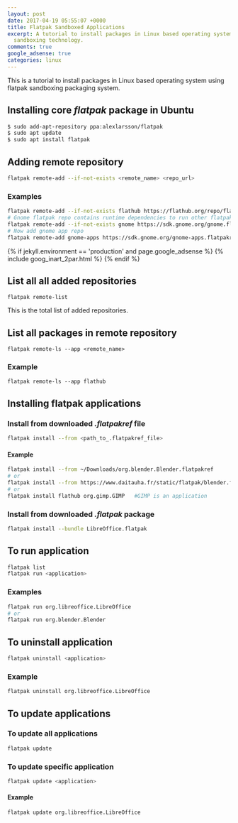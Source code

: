 ```yaml
---
layout: post
date: 2017-04-19 05:55:07 +0000
title: Flatpak Sandboxed Applications
excerpt: A tutorial to install packages in Linux based operating system using flatpak
  sandboxing technology.
comments: true
google_adsense: true
categories: linux
---
```

This is a tutorial to install packages in Linux based operating system using flatpak sandboxing packaging system.

## Installing core **_flatpak_** package in Ubuntu

```bash
$ sudo add-apt-repository ppa:alexlarsson/flatpak
$ sudo apt update
$ sudo apt install flatpak
```

## Adding remote repository

```bash
flatpak remote-add --if-not-exists <remote_name> <repo_url>
```

### Examples

```bash
flatpak remote-add --if-not-exists flathub https://flathub.org/repo/flathub.flatpakrepo
# Gnome flatpak repo contains runtime dependencies to run other flatpak applications. Add it.
flatpak remote-add --if-not-exists gnome https://sdk.gnome.org/gnome.flatpakrepo
# Now add gnome app repo
flatpak remote-add gnome-apps https://sdk.gnome.org/gnome-apps.flatpakrepo
```

{% if jekyll.environment == 'production' and page.google_adsense %}
{% include goog_inart_2par.html %}
{% endif %}

## List all all added repositories

```basha
flatpak remote-list
```

This is the total list of added repositories.

## List all packages in remote repository

```basha
flatpak remote-ls --app <remote_name>
```

### Example

    flatpak remote-ls --app flathub

## Installing flatpak applications

### Install from downloaded **_.flatpakref_** file

```bash
flatpak install --from <path_to_.flatpakref_file>
```

#### Example

```bash
flatpak install --from ~/Downloads/org.blender.Blender.flatpakref
# or
flatpak install --from https://www.daitauha.fr/static/flatpak/blender.flatpakref
# or
flatpak install flathub org.gimp.GIMP	#GIMP is an application
```

### Install from downloaded **_.flatpak_** package

```bash
flatpak install --bundle LibreOffice.flatpak
```

## To run application

```bash
flatpak list
flatpak run <application>
```

### Examples

```bash
flatpak run org.libreoffice.LibreOffice
# or
flatpak run org.blender.Blender
```

## To uninstall application

```bash
flatpak uninstall <application>
```

### Example

```bash
flatpak uninstall org.libreoffice.LibreOffice
```

## To update applications

### To update all applications

```bash
flatpak update
```

### To update specific application

```bash
flatpak update <application>
```

#### Example

```bash
flatpak update org.libreoffice.LibreOffice
```
